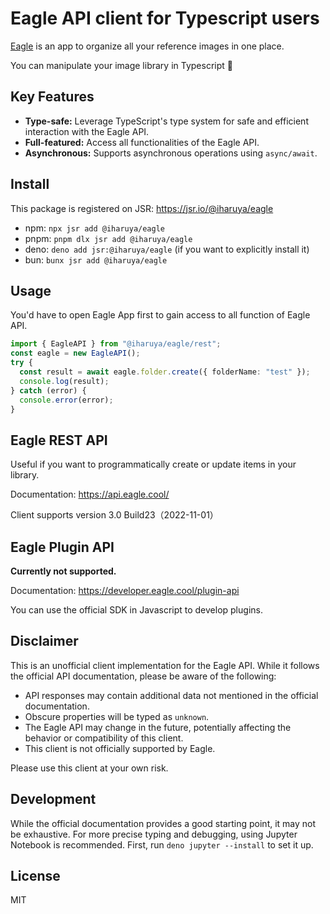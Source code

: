 # Eagle API client for Typescript users

[Eagle](https://en.eagle.cool/) is an app to organize all your reference images
in one place.

You can manipulate your image library in Typescript 💪

## Key Features

- **Type-safe:** Leverage TypeScript's type system for safe and efficient
  interaction with the Eagle API.
- **Full-featured:** Access all functionalities of the Eagle API.
- **Asynchronous:** Supports asynchronous operations using `async/await`.

## Install

This package is registered on JSR: https://jsr.io/@iharuya/eagle

- npm: `npx jsr add @iharuya/eagle`
- pnpm: `pnpm dlx jsr add @iharuya/eagle`
- deno: `deno add jsr:@iharuya/eagle` (if you want to explicitly install it)
- bun: `bunx jsr add @iharuya/eagle`

## Usage

You'd have to open Eagle App first to gain access to all function of Eagle API.

```ts
import { EagleAPI } from "@iharuya/eagle/rest";
const eagle = new EagleAPI();
try {
  const result = await eagle.folder.create({ folderName: "test" });
  console.log(result);
} catch (error) {
  console.error(error);
}
```

## Eagle REST API

Useful if you want to programmatically create or update items in your library.

Documentation: https://api.eagle.cool/

Client supports version 3.0 Build23（2022-11-01）

## Eagle Plugin API

**Currently not supported.**

Documentation: https://developer.eagle.cool/plugin-api

You can use the official SDK in Javascript to develop plugins.

## Disclaimer

This is an unofficial client implementation for the Eagle API. While it follows
the official API documentation, please be aware of the following:

- API responses may contain additional data not mentioned in the official
  documentation.
- Obscure properties will be typed as `unknown`.
- The Eagle API may change in the future, potentially affecting the behavior or
  compatibility of this client.
- This client is not officially supported by Eagle.

Please use this client at your own risk.

## Development

While the official documentation provides a good starting point, it may not be
exhaustive. For more precise typing and debugging, using Jupyter Notebook is
recommended. First, run `deno jupyter --install` to set it up.

## License

MIT
